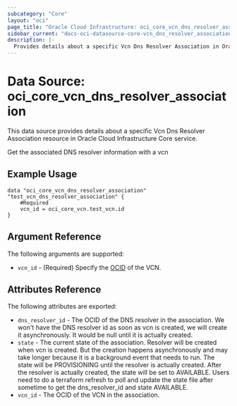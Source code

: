 ```yaml
---
subcategory: "Core"
layout: "oci"
page_title: "Oracle Cloud Infrastructure: oci_core_vcn_dns_resolver_association"
sidebar_current: "docs-oci-datasource-core-vcn_dns_resolver_association"
description: |-
  Provides details about a specific Vcn Dns Resolver Association in Oracle Cloud Infrastructure Core service
---
```


# Data Source: oci_core_vcn_dns_resolver_association
This data source provides details about a specific Vcn Dns Resolver Association resource in Oracle Cloud Infrastructure Core service.

Get the associated DNS resolver information with a vcn

## Example Usage

```hcl
data "oci_core_vcn_dns_resolver_association" "test_vcn_dns_resolver_association" {
	#Required
	vcn_id = oci_core_vcn.test_vcn.id
}
```

## Argument Reference

The following arguments are supported:

* `vcn_id` - (Required) Specify the [OCID](https://docs.cloud.oracle.com/iaas/Content/General/Concepts/identifiers.htm) of the VCN.


## Attributes Reference

The following attributes are exported:

* `dns_resolver_id` - The OCID of the DNS resolver in the association. We won't have the DNS resolver id as soon as vcn 
is created, we will create it asynchronously. It would be null until it is actually created.
* `state` - The current state of the association. Resolver will be created when vcn is created. But the creation happens 
asynchronously and may take longer because it is a background event that needs to run. The state will be PROVISIONING 
until the resolver is actually created. After the resolver is actually created, the state will be set to AVAILABLE. Users 
need to do a terraform refresh to poll and update the state file after sometime to get the dns_resolver_id and state AVAILABLE.
* `vcn_id` - The OCID of the VCN in the association.

